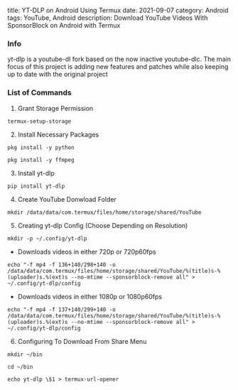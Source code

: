 title: YT-DLP on Android Using Termux
date: 2021-09-07
category: Android
tags: YouTube, Android
description: Download YouTube Videos With SponsorBlock on Android with Termux

### Info

yt-dlp is a youtube-dl fork based on the now inactive youtube-dlc. The main focus of this project is adding new features and patches while also keeping up to date with the original project

### List of Commands

1.  Grant Storage Permission

```
termux-setup-storage
```

2.  Install Necessary Packages

```
pkg install -y python
```

```
pkg install -y ffmpeg
```

3.  Install yt-dlp

```
pip install yt-dlp
```

4.  Create YouTube Donwload Folder

```
mkdir /data/data/com.termux/files/home/storage/shared/YouTube
```

5.  Creating yt-dlp Config (Choose Depending on Resolution)

```
mkdir -p ~/.config/yt-dlp
```

- Downloads videos in either 720p or 720p60fps

```
echo "-f mp4 -f 136+140/298+140 -o /data/data/com.termux/files/home/storage/shared/YouTube/%(title)s-%(uploader)s.%(ext)s --no-mtime --sponsorblock-remove all" > ~/.config/yt-dlp/config
```

- Downloads videos in either 1080p or 1080p60fps

```
echo "-f mp4 -f 137+140/299+140 -o /data/data/com.termux/files/home/storage/shared/YouTube/%(title)s-%(uploader)s.%(ext)s --no-mtime --sponsorblock-remove all" > ~/.config/yt-dlp/config
```

6. Configuring To Download From Share Menu

```
mkdir ~/bin
```

```
cd ~/bin
```

```
echo yt-dlp \$1 > termux-url-opener
```
